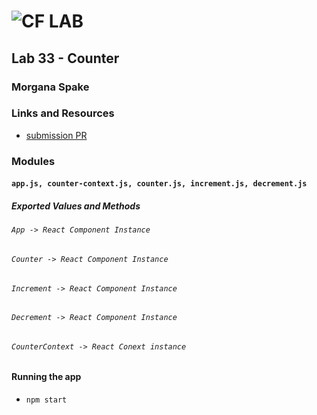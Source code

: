 ![CF](http://i.imgur.com/7v5ASc8.png) LAB  
=================================================  
  
## Lab 33 - Counter  
  
### Morgana Spake  
  
### Links and Resources  
* [submission PR](https://github.com/401-advanced-javascript-mspake/lab-33-counter/pull/1)  
<!-- 
#### Documentation
* [api docs](http://xyz.com) (API servers)
* [jsdoc](http://xyz.com) (Server assignments)
* [styleguide](http://xyz.com) (React assignments) -->
  
### Modules  
#### `app.js, counter-context.js, counter.js, increment.js, decrement.js`  
##### Exported Values and Methods  
  
###### `App -> React Component Instance`  
###### `Counter -> React Component Instance`  
###### `Increment -> React Component Instance`  
###### `Decrement -> React Component Instance`  
###### `CounterContext -> React Conext instance`  

    
#### Running the app  
* `npm start`  
   
<!-- #### Tests
* How do you run tests?
* What assertions were made?
* What assertions need to be / should be made?

#### UML
Link to an image of the UML for your application and response to events -->